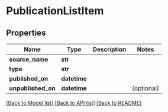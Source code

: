 # PublicationListItem

## Properties
Name | Type | Description | Notes
------------ | ------------- | ------------- | -------------
**source_name** | **str** |  | 
**type** | **str** |  | 
**published_on** | **datetime** |  | 
**unpublished_on** | **datetime** |  | [optional] 

[[Back to Model list]](../README.md#documentation-for-models) [[Back to API list]](../README.md#documentation-for-api-endpoints) [[Back to README]](../README.md)


